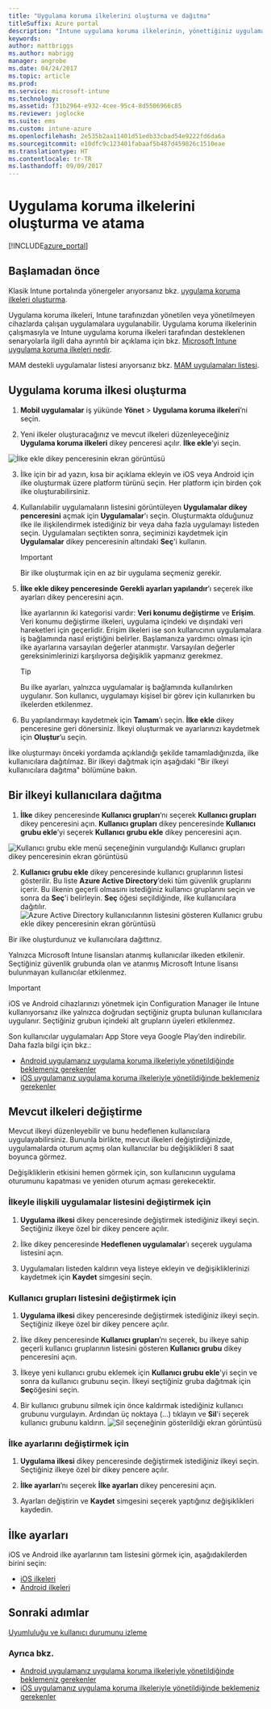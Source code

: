 ```yaml
---
title: "Uygulama koruma ilkelerini oluşturma ve dağıtma"
titleSuffix: Azure portal
description: "Intune uygulama koruma ilkelerinin, yönettiğiniz uygulamalarda kullanılan şirket verilerinin korunmasına nasıl yardımcı olabileceğini öğrenin.\""
keywords: 
author: mattbriggs
ms.author: mabrigg
manager: angrobe
ms.date: 04/24/2017
ms.topic: article
ms.prod: 
ms.service: microsoft-intune
ms.technology: 
ms.assetid: f31b2964-e932-4cee-95c4-8d5506966c85
ms.reviewer: joglocke
ms.suite: ems
ms.custom: intune-azure
ms.openlocfilehash: 2e535b2aa11401d51edb33cbad54e9222fd6da6a
ms.sourcegitcommit: e10dfc9c123401fabaaf5b487d459826c1510eae
ms.translationtype: HT
ms.contentlocale: tr-TR
ms.lasthandoff: 09/09/2017
---
```

# <a name="how-to-create-and-assign-app-protection-policies"></a>Uygulama koruma ilkelerini oluşturma ve atama

[!INCLUDE[azure_portal](./includes/azure_portal.md)]

## <a name="before-you-begin"></a>Başlamadan önce

Klasik Intune portalında yönergeler arıyorsanız bkz. [uygulama koruma ilkeleri oluşturma](https://docs.microsoft.com/intune-classic/deploy-use/create-and-deploy-mobile-app-management-policies-with-microsoft-intune).

Uygulama koruma ilkeleri, Intune tarafınızdan yönetilen veya yönetilmeyen cihazlarda çalışan uygulamalara uygulanabilir. Uygulama koruma ilkelerinin çalışmasıyla ve Intune uygulama koruma ilkeleri tarafından desteklenen senaryolarla ilgili daha ayrıntılı bir açıklama için bkz. [Microsoft Intune uygulama koruma ilkeleri nedir](app-protection-policy.md).

MAM destekli uygulamalar listesi arıyorsanız bkz. [MAM uygulamaları listesi](https://www.microsoft.com/cloud-platform/microsoft-intune-apps).

##  <a name="create-an-app-protection-policy"></a>Uygulama koruma ilkesi oluşturma
1.  **Mobil uygulamalar** iş yükünde **Yönet** > **Uygulama koruma ilkeleri**’ni seçin.

2.  Yeni ilkeler oluşturacağınız ve mevcut ilkeleri düzenleyeceğiniz **Uygulama koruma ilkeleri** dikey penceresi açılır. **İlke ekle**‘yi seçin.

  ![İlke ekle dikey penceresinin ekran görüntüsü](./media/app-protection-add-policy.png)

3.  İlke için bir ad yazın, kısa bir açıklama ekleyin ve iOS veya Android için ilke oluşturmak üzere platform türünü seçin. Her platform için birden çok ilke oluşturabilirsiniz.

4.  Kullanılabilir uygulamaların listesini görüntüleyen **Uygulamalar dikey penceresini** açmak için **Uygulamalar**'ı seçin. Oluşturmakta olduğunuz ilke ile ilişkilendirmek istediğiniz bir veya daha fazla uygulamayı listeden seçin. Uygulamaları seçtikten sonra, seçiminizi kaydetmek için **Uygulamalar** dikey penceresinin altındaki **Seç**'i kullanın.

    > [!IMPORTANT]
    > Bir ilke oluşturmak için en az bir uygulama seçmeniz gerekir.

5.  **İlke ekle dikey penceresinde** **Gerekli ayarları yapılandır**’ı seçerek ilke ayarları dikey penceresini açın.

    İlke ayarlarının iki kategorisi vardır: **Veri konumu değiştirme** ve **Erişim**.  Veri konumu değiştirme ilkeleri, uygulama içindeki ve dışındaki veri hareketleri için geçerlidir. Erişim ilkeleri ise son kullanıcının uygulamalara iş bağlamında nasıl eriştiğini belirler.
    Başlamanıza yardımcı olması için ilke ayarlarına varsayılan değerler atanmıştır. Varsayılan değerler gereksinimlerinizi karşılıyorsa değişiklik yapmanız gerekmez.

    > [!TIP]
    > Bu ilke ayarları, yalnızca uygulamalar iş bağlamında kullanılırken uygulanır.  Son kullanıcı, uygulamayı kişisel bir görev için kullanırken bu ilkelerden etkilenmez.



6.  Bu yapılandırmayı kaydetmek için **Tamam**’ı seçin. **İlke ekle** dikey penceresine geri dönersiniz. İlkeyi oluşturmak ve ayarlarınızı kaydetmek için **Oluştur**’u seçin.


İlke oluşturmayı önceki yordamda açıklandığı şekilde tamamladığınızda, ilke kullanıcılara dağıtılmaz. Bir ilkeyi dağıtmak için aşağıdaki "Bir ilkeyi kullanıcılara dağıtma" bölümüne bakın.

## <a name="deploy-a-policy-to-users"></a>Bir ilkeyi kullanıcılara dağıtma

1.  **İlke** dikey penceresinde  **Kullanıcı grupları**‘nı seçerek **Kullanıcı grupları** dikey penceresini açın. **Kullanıcı grupları** dikey penceresinde **Kullanıcı grubu ekle**’yi seçerek **Kullanıcı grubu ekle** dikey penceresini açın.

  ![Kullanıcı grubu ekle menü seçeneğinin vurgulandığı Kullanıcı grupları dikey penceresinin ekran görüntüsü](./media/app-protection-policy-add-users.png)

2.  **Kullanıcı grubu ekle** dikey penceresinde kullanıcı gruplarının listesi gösterilir. Bu liste **Azure Active Directory**’deki tüm güvenlik gruplarını içerir. Bu ilkenin geçerli olmasını istediğiniz kullanıcı gruplarını seçin ve sonra da **Seç**'i belirleyin. **Seç** öğesi seçildiğinde, ilke kullanıcılara dağıtılır.
  ![Azure Active Directory kullanıcılarının listesini gösteren Kullanıcı grubu ekle dikey penceresinin ekran görüntüsü](./media/azure-ad-user-group-list.png)

Bir ilke oluşturdunuz ve kullanıcılara dağıttınız.

Yalnızca Microsoft Intune lisansları atanmış kullanıcılar ilkeden etkilenir. Seçtiğiniz güvenlik grubunda olan ve atanmış Microsoft Intune lisansı bulunmayan kullanıcılar etkilenmez.

>[!IMPORTANT]
> iOS ve Android cihazlarınızı yönetmek için Configuration Manager ile Intune kullanıyorsanız ilke yalnızca doğrudan seçtiğiniz grupta bulunan kullanıcılara uygulanır. Seçtiğiniz grubun içindeki alt grupların üyeleri etkilenmez.

Son kullanıcılar uygulamaları App Store veya Google Play’den indirebilir. Daha fazla bilgi için bkz.:
* [Android uygulamanız uygulama koruma ilkeleriyle yönetildiğinde beklemeniz gerekenler](app-protection-enabled-apps-android.md)
* [iOS uygulamanız uygulama koruma ilkeleriyle yönetildiğinde beklemeniz gerekenler](app-protection-enabled-apps-ios.md)

##  <a name="change-existing-policies"></a>Mevcut ilkeleri değiştirme
Mevcut ilkeyi düzenleyebilir ve bunu hedeflenen kullanıcılara uygulayabilirsiniz. Bununla birlikte, mevcut ilkeleri değiştirdiğinizde, uygulamalarda oturum açmış olan kullanıcılar bu değişiklikleri 8 saat boyunca görmez.

Değişikliklerin etkisini hemen görmek için, son kullanıcının uygulama oturumunu kapatması ve yeniden oturum açması gerekecektir.

### <a name="to-change-the-list-of-apps-associated-with-the-policy"></a>İlkeyle ilişkili uygulamalar listesini değiştirmek için

1.  **Uygulama ilkesi** dikey penceresinde değiştirmek istediğiniz ilkeyi seçin. Seçtiğiniz ilkeye özel bir dikey pencere açılır.

2.  İlke dikey penceresinde **Hedeflenen uygulamalar**’ı seçerek uygulama listesini açın.

3.  Uygulamaları listeden kaldırın veya listeye ekleyin ve değişikliklerinizi kaydetmek için **Kaydet** simgesini seçin.

### <a name="to-change-the-list-of-user-groups"></a>Kullanıcı grupları listesini değiştirmek için

1.  **Uygulama ilkesi** dikey penceresinde değiştirmek istediğiniz ilkeyi seçin. Seçtiğiniz ilkeye özel bir dikey pencere açılır.

2.  İlke dikey penceresinde **Kullanıcı grupları**’nı seçerek, bu ilkeye sahip geçerli kullanıcı gruplarının listesini gösteren **Kullanıcı grubu** dikey penceresini açın.

3.  İlkeye yeni kullanıcı grubu eklemek için **Kullanıcı grubu ekle**'yi seçin ve sonra da kullanıcı grubunu seçin. İlkeyi seçtiğiniz gruba dağıtmak için **Seç**öğesini seçin.

4.  Bir kullanıcı grubunu silmek için önce kaldırmak istediğiniz kullanıcı grubunu vurgulayın. Ardından üç noktaya (…) tıklayın ve **Sil**'i seçerek kullanıcı grubunu kaldırın.
  ![Sil seçeneğinin gösterildiği ekran görüntüsü ](./media/app-protection-policy-delete-user.png)

### <a name="to-change-policy-settings"></a>İlke ayarlarını değiştirmek için

1.  **Uygulama ilkesi** dikey penceresinde değiştirmek istediğiniz ilkeyi seçin. Seçtiğiniz ilkeye özel bir dikey pencere açılır.


2.  **İlke ayarları**’nı seçerek **İlke ayarları** dikey penceresini açın.

3.  Ayarları değiştirin ve **Kaydet** simgesini seçerek yaptığınız değişiklikleri kaydedin.

## <a name="policy-settings"></a>İlke ayarları
iOS ve Android ilke ayarlarının tam listesini görmek için, aşağıdakilerden birini seçin:

- [iOS ilkeleri](app-protection-policy-settings-ios.md)
- [Android ilkeleri](app-protection-policy-settings-android.md)

## <a name="next-steps"></a>Sonraki adımlar
[Uyumluluğu ve kullanıcı durumunu izleme](app-protection-policies-monitor.md)

### <a name="see-also"></a>Ayrıca bkz.
* [Android uygulamanız uygulama koruma ilkeleriyle yönetildiğinde beklemeniz gerekenler](app-protection-enabled-apps-android.md)
* [iOS uygulamanız uygulama koruma ilkeleriyle yönetildiğinde beklemeniz gerekenler](app-protection-enabled-apps-ios.md)

